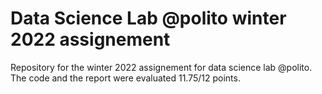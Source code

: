 # Data Science Lab @polito winter 2022 assignement 
Repository for the winter 2022 assignement for data science lab @polito. 
The code and the report were evaluated 11.75/12 points.
